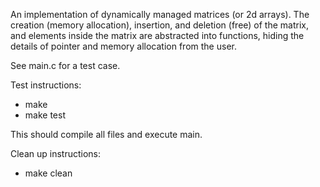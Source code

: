 An implementation of dynamically managed matrices (or 2d arrays). 
The creation (memory allocation), insertion, and deletion (free) of the matrix,
and elements inside the matrix are abstracted into functions, hiding the details 
of pointer and memory allocation from the user.

See main.c for a test case.

Test instructions:
- make
- make test

This should compile all files and execute main.

Clean up instructions:
- make clean
